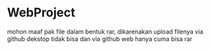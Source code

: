 # WebProject
mohon maaf pak file dalam bentuk rar, dikarenakan upload filenya via github dekstop tidak bisa dan via github web hanya cuma bisa rar

